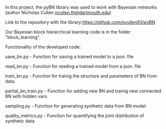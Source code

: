 In this project, the pyBN library was used to work with Bayesian networks (author Nicholas Cullen <ncullen.th@dartmouth.edu>)


Link to the repository with the library:https://github.com/ncullen93/pyBN

Our Bayesian block hierarchical learning code is in the folder "block_learning".  

Functionality of the developed code:   

save_bn.py - Function for saving a trained model to a json. file  

read_bn.py - Function for reading a trained model from a json. file  

train_bn.py - Function for trainig the structure and parameters of BN from data.  

partial_bn_train.py - Function for adding new BN and trainig new connected BN with hidden vars.  

sampling.py - Function for generating synthetic data from BN model.  

quality_metrics.py - Function for quantifying the joint distribution of synthetic data






